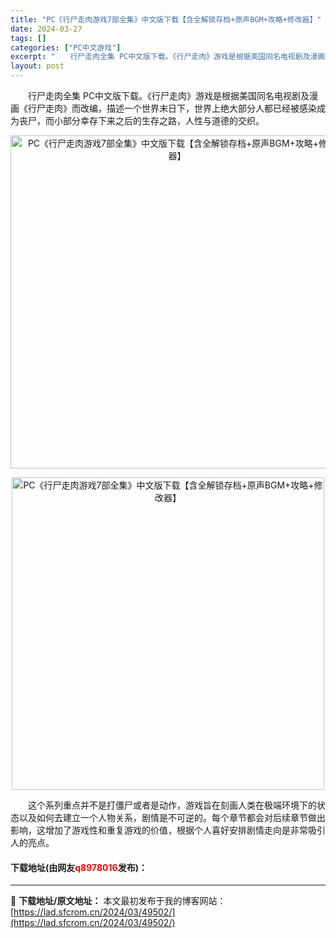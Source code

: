 ```yaml
---
title: "PC《行尸走肉游戏7部全集》中文版下载【含全解锁存档+原声BGM+攻略+修改器】"
date: 2024-03-27
tags: []
categories: ["PC中文游戏"]
excerpt: "　　行尸走肉全集 PC中文版下载。《行尸走肉》游戏是根据美国同名电视剧及漫画《行尸走肉》而改编，描述一个世界末日下，世界上绝大部分人都已经被感染成为丧尸，而小部分幸存下来之后的生存之路，人性与道德的交织。 　　这个系列重点并不是打僵尸或者是动作，游戏旨在刻画人类在极端环境下的状态以及如何去建立一个人&hellip;"
layout: post
---
```


 <p>　　行尸走肉全集 PC中文版下载。《行尸走肉》游戏是根据美国同名电视剧及漫画《行尸走肉》而改编，描述一个世界末日下，世界上绝大部分人都已经被感染成为丧尸，而小部分幸存下来之后的生存之路，人性与道德的交织。</p> <p align="center"><img align="" border="0" src="https://lad.sfcrom.cn/wp-content/uploads/2024/03/20240327_660384ea605c0.webp" width="533" alt="PC《行尸走肉游戏7部全集》中文版下载【含全解锁存档+原声BGM+攻略+修改器】" /></p> <p align="center"><img align="" border="0" src="https://lad.sfcrom.cn/wp-content/uploads/2024/03/20240327_660384eab5013.webp" width="500" alt="PC《行尸走肉游戏7部全集》中文版下载【含全解锁存档+原声BGM+攻略+修改器】" /></p> <p>　　这个系列重点并不是打僵尸或者是动作，游戏旨在刻画人类在极端环境下的状态以及如何去建立一个人物关系，剧情是不可逆的。每个章节都会对后续章节做出影响，这增加了游戏性和重复游戏的价值，根据个人喜好安排剧情走向是非常吸引人的亮点。</p> <p><h4>下载地址(由网友<font color="red">q8978016</font>发布)：</h4></p> 

---
📖 **下载地址/原文地址：** 本文最初发布于我的博客网站：[https://lad.sfcrom.cn/2024/03/49502/](https://lad.sfcrom.cn/2024/03/49502/)
